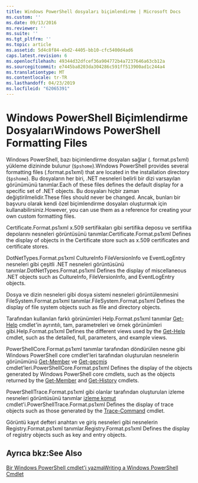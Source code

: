 ```yaml
---
title: Windows PowerShell dosyaları biçimlendirme | Microsoft Docs
ms.custom: ''
ms.date: 09/13/2016
ms.reviewer: ''
ms.suite: ''
ms.tgt_pltfrm: ''
ms.topic: article
ms.assetid: 5d4c8f84-ebd2-4405-bb10-cfc5400d4ad6
caps.latest.revision: 6
ms.openlocfilehash: 49344d32dfcef36a904772b4a7237646a63cb12a
ms.sourcegitcommit: e7445ba8203da304286c591ff513900ad1c244a4
ms.translationtype: MT
ms.contentlocale: tr-TR
ms.lasthandoff: 04/23/2019
ms.locfileid: "62065391"
---
```

# <a name="windows-powershell-formatting-files"></a><span data-ttu-id="943bb-102">Windows PowerShell Biçimlendirme Dosyaları</span><span class="sxs-lookup"><span data-stu-id="943bb-102">Windows PowerShell Formatting Files</span></span>

<span data-ttu-id="943bb-103">Windows PowerShell, bazı biçimlendirme dosyaları sağlar (. format.ps1xml) yükleme dizininde bulunur (`$pshome`).</span><span class="sxs-lookup"><span data-stu-id="943bb-103">Windows PowerShell provides several formatting files (.format.ps1xml) that are located in the installation directory (`$pshome`).</span></span> <span data-ttu-id="943bb-104">Bu dosyaların her biri, .NET nesneleri belirli bir dizi varsayılan görünümünü tanımlar.</span><span class="sxs-lookup"><span data-stu-id="943bb-104">Each of these files defines the default display for a specific set of .NET objects.</span></span> <span data-ttu-id="943bb-105">Bu dosyaları hiçbir zaman değiştirilmelidir.</span><span class="sxs-lookup"><span data-stu-id="943bb-105">These files should never be changed.</span></span> <span data-ttu-id="943bb-106">Ancak, bunları bir başvuru olarak kendi özel biçimlendirme dosyaları oluşturmak için kullanabilirsiniz.</span><span class="sxs-lookup"><span data-stu-id="943bb-106">However, you can use them as a reference for creating your own custom formatting files.</span></span>

<span data-ttu-id="943bb-107">Certificate.Format.ps1xml x.509 sertifikaları gibi sertifika deposu ve sertifika depolarını nesneleri görüntüsünü tanımlar.</span><span class="sxs-lookup"><span data-stu-id="943bb-107">Certificate.Format.ps1xml Defines the display of objects in the Certificate store such as x.509 certificates and certificate stores.</span></span>

<span data-ttu-id="943bb-108">DotNetTypes.Format.ps1xml CultureInfo FileVersionInfo ve EventLogEntry nesneleri gibi çeşitli .NET nesneleri görüntüsünü tanımlar.</span><span class="sxs-lookup"><span data-stu-id="943bb-108">DotNetTypes.Format.ps1xml Defines the display of miscellaneous .NET objects such as CultureInfo, FileVersionInfo, and EventLogEntry objects.</span></span>

<span data-ttu-id="943bb-109">Dosya ve dizin nesneleri gibi dosya sistemi nesneleri görüntülenmesini FileSystem.Format.ps1xml tanımlar.</span><span class="sxs-lookup"><span data-stu-id="943bb-109">FileSystem.Format.ps1xml Defines the display of file system objects such as file and directory objects.</span></span>

<span data-ttu-id="943bb-110">Tarafından kullanılan farklı görünümleri Help.Format.ps1xml tanımlar [Get-Help](/powershell/module/Microsoft.PowerShell.Core/Get-Help) cmdlet'in ayrıntılı, tam, parametreleri ve örnek görünümleri gibi.</span><span class="sxs-lookup"><span data-stu-id="943bb-110">Help.Format.ps1xml Defines the different views used by the [Get-Help](/powershell/module/Microsoft.PowerShell.Core/Get-Help) cmdlet, such as the detailed, full, parameters, and example views.</span></span>

<span data-ttu-id="943bb-111">PowerShellCore.Format.ps1xml tanımlar tarafından döndürülen nesne gibi Windows PowerShell core cmdlet'leri tarafından oluşturulan nesnelerin görünümünü [Get-Member](/powershell/module/Microsoft.PowerShell.Utility/Get-Member) ve [Get-geçmiş](/powershell/module/Microsoft.PowerShell.Core/Get-History) cmdlet'leri.</span><span class="sxs-lookup"><span data-stu-id="943bb-111">PowerShellCore.Format.ps1xml Defines the display of the objects generated by Windows PowerShell core cmdlets, such as the objects returned by the [Get-Member](/powershell/module/Microsoft.PowerShell.Utility/Get-Member) and [Get-History](/powershell/module/Microsoft.PowerShell.Core/Get-History) cmdlets.</span></span>

<span data-ttu-id="943bb-112">PowerShellTrace.Format.ps1xml gibi olanlar tarafından oluşturulan izleme nesneleri görüntüsünü tanımlar [izleme komut](/powershell/module/Microsoft.PowerShell.Utility/Trace-Command) cmdlet'i.</span><span class="sxs-lookup"><span data-stu-id="943bb-112">PowerShellTrace.Format.ps1xml Defines the display of trace objects such as those generated by the [Trace-Command](/powershell/module/Microsoft.PowerShell.Utility/Trace-Command) cmdlet.</span></span>

<span data-ttu-id="943bb-113">Görüntü kayıt defteri anahtarı ve giriş nesneleri gibi nesnelerin Registry.Format.ps1xml tanımlar.</span><span class="sxs-lookup"><span data-stu-id="943bb-113">Registry.Format.ps1xml Defines the display of registry objects such as key and entry objects.</span></span>

## <a name="see-also"></a><span data-ttu-id="943bb-114">Ayrıca bkz:</span><span class="sxs-lookup"><span data-stu-id="943bb-114">See Also</span></span>

[<span data-ttu-id="943bb-115">Bir Windows PowerShell cmdlet'i yazma</span><span class="sxs-lookup"><span data-stu-id="943bb-115">Writing a Windows PowerShell Cmdlet</span></span>](../cmdlet/writing-a-windows-powershell-cmdlet.md)
